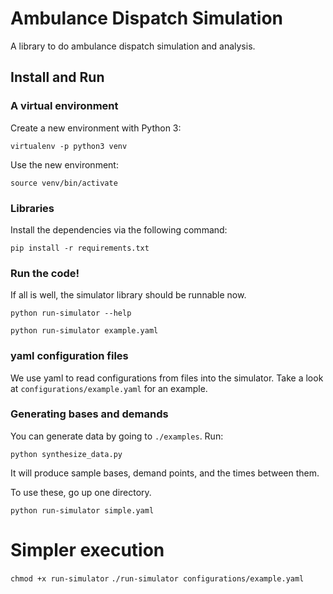# Ambulance Dispatch Simulation

A library to do ambulance dispatch simulation and analysis.

## Install and Run

### A virtual environment

Create a new environment with Python 3: 

`virtualenv -p python3 venv`

Use the new environment:

`source venv/bin/activate`


### Libraries

Install the dependencies via the following command:

`pip install -r requirements.txt` 



### Run the code! 

If all is well, the simulator library should be runnable now. 

`python run-simulator --help`

`python run-simulator example.yaml`

### yaml configuration files

We use yaml to read configurations from files into the simulator. Take a look 
at `configurations/example.yaml` for an example.


### Generating bases and demands

You can generate data by going to `./examples`. Run: 

`python synthesize_data.py` 

It will produce sample bases, demand points, and the times 
between them. 

To use these, go up one directory. 

`python run-simulator simple.yaml`


# Simpler execution

`chmod +x run-simulator`
`./run-simulator configurations/example.yaml`  